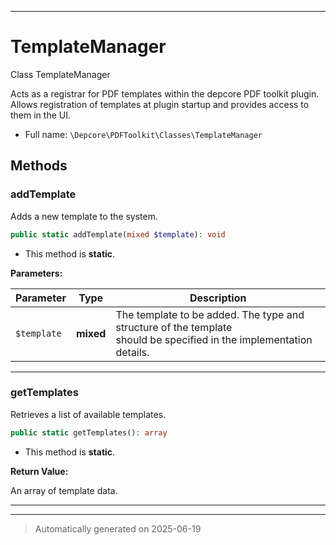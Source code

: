 ***

# TemplateManager

Class TemplateManager

Acts as a registrar for PDF templates within the depcore PDF toolkit plugin.
Allows registration of templates at plugin startup and provides access to them in the UI.

* Full name: `\Depcore\PDFToolkit\Classes\TemplateManager`




## Methods


### addTemplate

Adds a new template to the system.

```php
public static addTemplate(mixed $template): void
```



* This method is **static**.




**Parameters:**

| Parameter | Type | Description |
|-----------|------|-------------|
| `$template` | **mixed** | The template to be added. The type and structure of the template<br />should be specified in the implementation details. |





***

### getTemplates

Retrieves a list of available templates.

```php
public static getTemplates(): array
```



* This method is **static**.





**Return Value:**

An array of template data.




***


***
> Automatically generated on 2025-06-19
